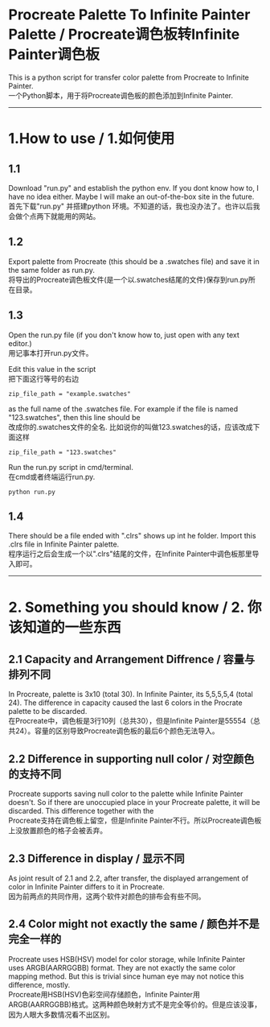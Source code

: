 # Procreate Palette To Infinite Painter Palette  / Procreate调色板转Infinite Painter调色板

This is a python script for transfer color palette from Procreate to Infinite Painter.  
一个Python脚本，用于将Procreate调色板的颜色添加到Infinite Painter.  

---

# 1.How to use / 1.如何使用

## 1.1
Download "run.py" and establish the python env. If you dont know how to, I have no idea either. Maybe I will make an out-of-the-box site in the future.  
首先下载"run.py" 并搭建python 环境。不知道的话，我也没办法了。也许以后我会做个点两下就能用的网站。  

## 1.2
Export palette from Procreate (this should be a .swatches file) and save it in the same folder as run.py.  
将导出的Procreate调色板文件(是一个以.swatches结尾的文件)保存到run.py所在目录。  

## 1.3
Open the run.py file (if you don't know how to, just open with any text editor.)  
用记事本打开run.py文件。  
  
Edit this value in the script  
把下面这行等号的右边
```
zip_file_path = "example.swatches"
```
as the full name of the .swatches file. For example if the file is named "123.swatches", then this line should be  
改成你的.swatches文件的全名. 比如说你的叫做123.swatches的话，应该改成下面这样
```
zip_file_path = "123.swatches"
```
Run the run.py script in cmd/terminal.  
在cmd或者终端运行run.py.
```
python run.py
```
## 1.4
There should be a file ended with ".clrs" shows up int he folder. Import this .clrs file in Infinite Painter palette.  
程序运行之后会生成一个以".clrs"结尾的文件，在Infinite Painter中调色板那里导入即可。

---

# 2. Something you should know / 2. 你该知道的一些东西
## 2.1 Capacity and Arrangement Diffrence / 容量与排列不同  
In Procreate, palette is 3x10 (total 30). In Infinite Painter, its 5,5,5,5,4 (total 24). The difference in capacity caused the last 6 colors in the Procrate palette to be discarded.  
在Procreate中，调色板是3行10列（总共30），但是Infinite Painter是55554（总共24）。容量的区别导致Procreate调色板的最后6个颜色无法导入。  
## 2.2 Difference in supporting null color / 对空颜色的支持不同
Procreate supports saving null color to the palette while Infinite Painter doesn't. So if there are unoccupied place in your Procreate palette, it will be discarded. This difference together with the   
Procreate支持在调色板上留空，但是Infinite Painter不行。所以Procreate调色板上没放置颜色的格子会被丢弃。
## 2.3 Difference in display / 显示不同
As joint result of 2.1 and 2.2, after transfer, the displayed arrangement of color in Infinite Painter differs to it in Procreate.    
因为前两点的共同作用，这两个软件对颜色的排布会有些不同。
##  2.4 Color might not exactly the same / 颜色并不是完全一样的
Procreate uses HSB(HSV) model for color storage, while Infinite Painter uses ARGB(AARRGGBB) format. They are not exactly the same color mapping method. But this is trivial since human eye may not notice this difference, mostly.  
Procreate用HSB(HSV)色彩空间存储颜色，Infinite Painter用ARGB(AARRGGBB)格式。这两种颜色映射方式不是完全等价的。但是应该没事，因为人眼大多数情况看不出区别。
